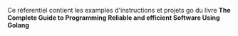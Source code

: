 Ce réferentiel contient les examples d'instructions et projets go du livre **The Complete Guide to Programming Reliable and efficient Software Using Golang**

